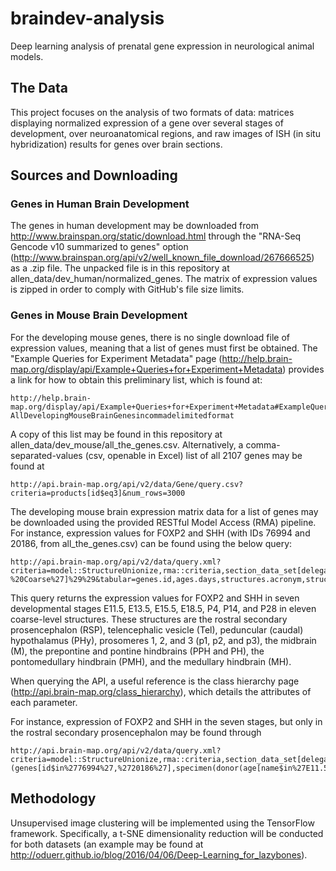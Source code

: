 # braindev-analysis
Deep learning analysis of prenatal gene expression in neurological animal models.
## The Data
This project focuses on the analysis of two formats of data: matrices displaying normalized expression of a gene over several stages of development, over neuroanatomical regions, and raw images of ISH (in situ hybridization) results for genes over brain sections. 
## Sources and Downloading
### Genes in Human Brain Development
The genes in human development may be downloaded from http://www.brainspan.org/static/download.html through the "RNA-Seq Gencode v10 summarized to genes" option (http://www.brainspan.org/api/v2/well_known_file_download/267666525) as a .zip file. The unpacked file is in this repository at allen_data/dev_human/normalized_genes. The matrix of expression values is zipped in order to comply with GitHub's file size limits.
### Genes in Mouse Brain Development
For the developing mouse genes, there is no single download file of expression values, meaning that a list of genes must first be obtained. The "Example Queries for Experiment Metadata" page (http://help.brain-map.org/display/api/Example+Queries+for+Experiment+Metadata) provides a link for how to obtain this preliminary list, which is found at:

```
http://help.brain-map.org/display/api/Example+Queries+for+Experiment+Metadata#ExampleQueriesforExperimentMetadata-AllDevelopingMouseBrainGenesincommadelimitedformat
```

A copy of this list may be found in this repository at allen_data/dev_mouse/all_the_genes.csv.
Alternatively, a comma-separated-values (csv, openable in Excel) list of all 2107 genes may be found at
```
http://api.brain-map.org/api/v2/data/Gene/query.csv?criteria=products[id$eq3]&num_rows=3000
```
The developing mouse brain expression matrix data for a list of genes may be downloaded using the provided RESTful Model Access (RMA) pipeline. For instance, expression values for FOXP2 and SHH (with IDs 76994 and 20186, from all_the_genes.csv) can be found using the below query:

```
http://api.brain-map.org/api/v2/data/query.xml?criteria=model::StructureUnionize,rma::criteria,section_data_set[delegate$eqfalse]%28genes[id$in%2776994%27,%2720186%27],specimen%28donor%28age[name$in%27E11.5%27,%27E13.5%27,%27E15.5%27,%27E18.5%27,%27P4%27,%27P14%27,%27P28%27]%29%29%29,structure%28structure_sets_structures%28structure_set[name$eq%27Developing%20Mouse%20-%20Coarse%27]%29%29&tabular=genes.id,ages.days,structures.acronym,structures.name,structures.graph_order,structure_unionizes.expression_energy&num_rows=10000000
```

This query returns the expression values for FOXP2 and SHH in seven developmental stages E11.5, E13.5, E15.5, E18.5, P4, P14, and P28 in eleven coarse-level structures. These structures are the rostral secondary prosencephalon (RSP), telencephalic vesicle (Tel), peduncular (caudal) hypothalamus (PHy), prosomeres 1, 2, and 3 (p1, p2, and p3), the midbrain (M), the prepontine and pontine hindbrains (PPH and PH), the pontomedullary hindbrain (PMH), and the medullary hindbrain (MH).

When querying the API, a useful reference is the class hierarchy page (http://api.brain-map.org/class_hierarchy), which details the attributes of each parameter. 

For instance, expression of FOXP2 and SHH in the seven stages, but only in the rostral secondary prosencephalon may be found through 

```
http://api.brain-map.org/api/v2/data/query.xml?criteria=model::StructureUnionize,rma::criteria,section_data_set[delegate$eqfalse](genes[id$in%2776994%27,%2720186%27],specimen(donor(age[name$in%27E11.5%27,%27E13.5%27,%27E15.5%27,%27E18.5%27,%27P4%27,%27P14%27,%27P28%27]))),structure(structure_sets_structures(structure[acronym$in%27RSP%27]))&tabular=genes.id,ages.days,structures.acronym,structures.name,structures.graph_order,structure_unionizes.expression_energy&num_rows=10000000
```

## Methodology
Unsupervised image clustering will be implemented using the TensorFlow framework. Specifically, a t-SNE dimensionality reduction will be conducted for both datasets (an example may be found at http://oduerr.github.io/blog/2016/04/06/Deep-Learning_for_lazybones).
